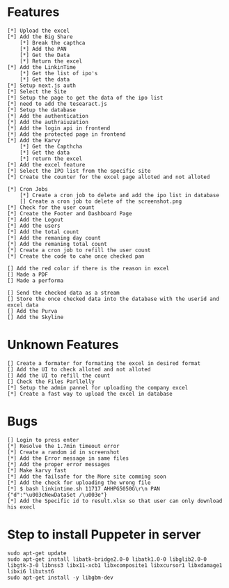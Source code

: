 #   Features
    [*] Upload the excel
    [*] Add the Big Share
        [*] Break the capthca
        [*] Add the PAN 
        [*] Get the Data 
        [*] Return the excel
    [*] Add the LinkinTime
        [*] Get the list of ipo's
        [*] Get the data
    [*] Setup next.js auth
    [*] Select the Site
    [*] Setup the page to get the data of the ipo list 
    [*] need to add the tesearact.js
    [*] Setup the database
    [*] Add the authentication
    [*] Add the authraiuzation
    [*] Add the login api in frontend
    [*] Add the protected page in frontend
    [*] Add the Karvy
        [*] Get the Capthcha
        [*] Get the data
        [*] return the excel
    [*] Add the excel feature
    [*] Select the IPO list from the specific site
    [*] Create the counter for the excel page alloted and not alloted
    
    [*] Cron Jobs
        [*] Create a cron job to delete and add the ipo list in database
        [] Create a cron job to delete of the screenshot.png
    [*] Check for the user count
    [*] Create the Footer and Dashboard Page
    [*] Add the Logout
    [*] Add the users 
    [*] Add the total count
    [*] Add the remaning day count
    [*] Add the remaning total count
    [*] Create a cron job to refill the user count
    [*] Create the code to cahe once checked pan
    
    [] Add the red color if there is the reason in excel
    [] Made a PDF
    [] Made a performa
    
    [] Send the checked data as a stream
    [] Store the once checked data into the database with the userid and excel data
    [] Add the Purva
    [] Add the Skyline


#   Unknown Features
    [] Create a formater for formating the excel in desired format
    [] Add the UI to check alloted and not alloted
    [] Add the UI to refill the count
    [] Check the Files Parllelly
    [*] Setup the admin pannel for uploading the company excel
    [*] Create a fast way to upload the excel in database

#   Bugs
    [] Login to press enter 
    [*] Resolve the 1.7min timeout error
    [*] Create a random id in screenshot
    [*] Add the Error message in same files
    [*] Add the proper error messages
    [*] Make karvy fast
    [*] Add the failsafe for the More site comming soon
    [*] Add the check for uploading the wrong file 
    [*] $ bash linkintime.sh 11717 AHHPG5050G\r\n PAN {"d":"\u003cNewDataSet /\u003e"}
    [*] Add the Specific id to result.xlsx so that user can only download his execl


#   Step to install Puppeter in server
    sudo apt-get update
    sudo apt-get install libatk-bridge2.0-0 libatk1.0-0 libglib2.0-0 libgtk-3-0 libnss3 libx11-xcb1 libxcomposite1 libxcursor1 libxdamage1 libxi6 libxtst6
    sudo apt-get install -y libgbm-dev
